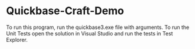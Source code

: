 # Quickbase-Craft-Demo

To run this program, run the quickbase3.exe file with arguments.
To run the Unit Tests open the solution in Visual Studio and run the tests in Test Explorer.
